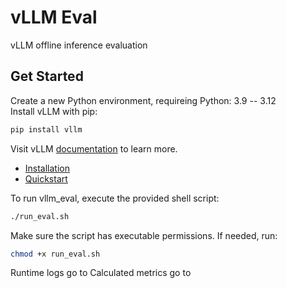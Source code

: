 # vLLM Eval

vLLM offline inference evaluation

## Get Started

Create a new Python environment, requireing Python: 3.9 -- 3.12 \
Install vLLM with pip:

```bash
pip install vllm
```

Visit vLLM [documentation](https://docs.vllm.ai/) to learn more.

- [Installation](https://docs.vllm.ai/en/latest/getting_started/installation.html)
- [Quickstart](https://docs.vllm.ai/en/latest/getting_started/quickstart.html)

To run vllm_eval, execute the provided shell script:
```bash
./run_eval.sh
```
Make sure the script has executable permissions. If needed, run:
```bash
chmod +x run_eval.sh
```
Runtime logs go to 
Calculated metrics go to 